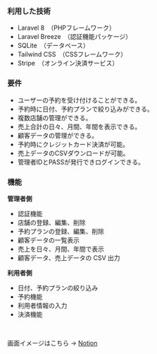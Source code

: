 ### 利用した技術

- Laravel 8　（PHPフレームワーク）
- Laravel Breeze　（認証機能パッケージ）
- SQLite　（データベース）
- Tailwind CSS　（CSSフレームワーク）
- Stripe　（オンライン決済サービス）

### **要件**

- ユーザーの予約を受け付けることができる。
- 予約時に日付、予約プランで絞り込みができる。
- 複数店舗の管理ができる。
- 売上合計の日々、月間、年間を表示できる。
- 顧客データの管理ができる。
- 予約時にクレジットカード決済が可能。
- 売上データのCSVダウンロードが可能。
- 管理者IDとPASSが発行できログインできる。

### 機能

**管理者側**
- 認証機能
- 店舗の登録、編集、削除
- 予約プランの登録、編集、削除
- 顧客データの一覧表示
- 売上を日々、月間、年間で表示
- 顧客データ、売上データの CSV 出力

**利用者側**
- 日付、予約プランの絞り込み
- 予約機能
- 利用者情報の入力
- 決済機能

<br>

画面イメージはこちら → [Notion](https://ossified-elephant-7c0.notion.site/75a13517dd154f8fb2022b37c5b97e6f)

